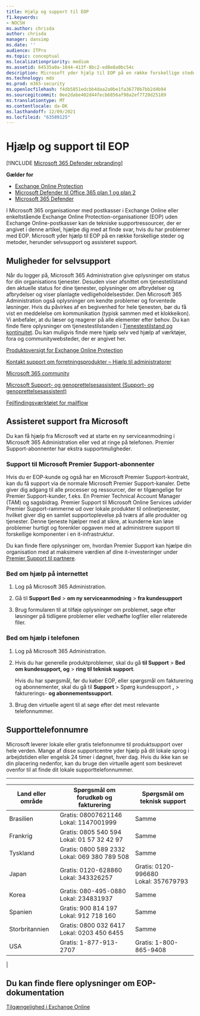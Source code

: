 ```yaml
---
title: Hjælp og support til EOP
f1.keywords:
- NOCSH
ms.author: chrisda
author: chrisda
manager: dansimp
ms.date: ''
audience: ITPro
ms.topic: conceptual
ms.localizationpriority: medium
ms.assetid: 64535a0a-1044-413f-8bc2-ed8e8a0bc54c
description: Microsoft yder hjælp til EOP på en række forskellige steder og metoder, herunder selvsupport og assisteret support.
ms.technology: mdo
ms.prod: m365-security
ms.openlocfilehash: f4db5851edcbb4daa2a0be1fa36770b7bb2d4b94
ms.sourcegitcommit: 0ee2dabe402d44fecb6856af98a2ef7720d25189
ms.translationtype: MT
ms.contentlocale: da-DK
ms.lasthandoff: 12/09/2021
ms.locfileid: "63589125"
---
```

# <a name="help-and-support-for-eop"></a>Hjælp og support til EOP

[!INCLUDE [Microsoft 365 Defender rebranding](../includes/microsoft-defender-for-office.md)]

**Gælder for**
- [Exchange Online Protection](exchange-online-protection-overview.md)
- [Microsoft Defender til Office 365 plan 1 og plan 2](defender-for-office-365.md)
- [Microsoft 365 Defender](../defender/microsoft-365-defender.md)

I Microsoft 365 organisationer med postkasser i Exchange Online eller enkeltstående Exchange Online Protection-organisationer (EOP) uden Exchange Online-postkasser kan de tekniske supportressourcer, der er angivet i denne artikel, hjælpe dig med at finde svar, hvis du har problemer med EOP. Microsoft yder hjælp til EOP på en række forskellige steder og metoder, herunder selvsupport og assisteret support.

## <a name="self-support-options"></a>Muligheder for selvsupport

Når du logger på, Microsoft 365 Administration give oplysninger om status for din organisations tjenester. Desuden viser afsnittet om tjenestetilstand den aktuelle status for dine tjenester, oplysninger om afbrydelser og afbrydelser og viser planlagte vedligeholdelsestider. Den Microsoft 365 Administration også oplysninger om kendte problemer og forventede løsninger. Hvis du påvirkes af en begivenhed for hele tjenesten, bør du få vist en meddelelse om kommunikation (typisk sammen med et klokkeikon). Vi anbefaler, at du læser og reagerer på alle elementer efter behov. Du kan finde flere oplysninger om tjenestestilstanden i [Tjenestestilstand og kontinuitet](/office365/servicedescriptions/office-365-platform-service-description/service-health-and-continuity). Du kan muligvis finde mere hjælp selv ved hjælp af værktøjer, fora og communitywebsteder, der er angivet her.

[Produktoversigt for Exchange Online Protection](https://products.office.com/exchange/exchange-email-security-spam-protection)

[Kontakt support om forretningsprodukter – Hjælp til administratorer](../../admin/get-help-support.md)

[Microsoft 365 community](https://techcommunity.microsoft.com/t5/Office-365/ct-p/Office365)

[Microsoft Support- og genoprettelsesassistent (Support- og genoprettelsesassistent)](https://support.microsoft.com/office/e90bb691-c2a7-4697-a94f-88836856c72f)

[Fejlfindingsværktøjet for mailflow](https://aka.ms/FixEmail)

## <a name="assisted-support-from-microsoft"></a>Assisteret support fra Microsoft

Du kan få hjælp fra Microsoft ved at starte en ny serviceanmodning i Microsoft 365 Administration eller ved at ringe på telefonen. Premier Support-abonnenter har ekstra supportmuligheder.

### <a name="support-for-microsoft-premier-support-subscribers"></a>Support til Microsoft Premier Support-abonnenter

Hvis du er EOP-kunde og også har en Microsoft Premier Support-kontrakt, kan du få support via de normale Microsoft Premier Support-kanaler. Dette giver dig adgang til alle processer og ressourcer, der er tilgængelige for Premier Support-kunder, f.eks. En Premier Technical Account Manager (TAM) og sagsbidrag. Premier Support til Microsoft Online Services udvider Premier Support-rammerne ud over lokale produkter til onlinetjenester, hvilket giver dig en samlet supportoplevelse på tværs af alle produkter og tjenester. Denne tjeneste hjælper med at sikre, at kunderne kan løse problemer hurtigt og forenkler opgaven med at administrere support til forskellige komponenter i en it-infrastruktur.

Du kan finde flere oplysninger om, hvordan Premier Support kan hjælpe din organisation med at maksimere værdien af dine it-investeringer under [Premier Support til partnere](https://partner.microsoft.com/support/microsoft-services-premier-support).

### <a name="ask-for-help-on-the-web"></a>Bed om hjælp på internettet

1. Log på Microsoft 365 Administration.

2. Gå til **Support Bed** \> **om ny serviceanmodning** \> **fra kundesupport**

3. Brug formularen til at tilføje oplysninger om problemet, søge efter løsninger på tidligere problemer eller vedhæfte logfiler eller relaterede filer.

### <a name="ask-for-help-on-the-telephone"></a>Bed om hjælp i telefonen

1. Log på Microsoft 365 Administration.

2. Hvis du har generelle produktproblemer, skal du gå **til Support** \> **Bed om kundesupport, og** \> **ring til teknisk support**.

   Hvis du har spørgsmål, før du køber EOP, eller spørgsmål om fakturering og abonnementer, skal du gå til **Support** \> Spørg kundesupport **,** \> fakturerings- **og abonnementssupport**.

3. Brug den virtuelle agent til at søge efter det mest relevante telefonnummer.

## <a name="support-telephone-numbers"></a>Supporttelefonnumre

Microsoft leverer lokale eller gratis telefonnumre til produktsupport over hele verden. Mange af disse supportcentre yder hjælp på dit lokale sprog i arbejdstiden eller engelsk 24 timer i døgnet, hver dag. Hvis du ikke kan se din placering nedenfor, kan du bruge den virtuelle agent som beskrevet ovenfor til at finde dit lokale supporttelefonnummer.

****

|Land eller område|Spørgsmål om forudkøb og fakturering|Spørgsmål om teknisk support|
|---|---|---|
|Brasilien|Gratis: 08007621146 <br> Lokal: 1147001999|Samme|
|Frankrig|Gratis: 0805 540 594 <br> Lokal: 01 57 32 42 97|Samme|
|Tyskland|Gratis: 0800 589 2332 <br>  Lokal: 069 380 789 508|Samme|
|Japan|Gratis: 0120-628860 <br> Lokal: 343326257|Gratis: 0120-996680 <br> Lokal: 357679793|
|Korea|Gratis: 080-495-0880 <br> Lokal: 234831937|Samme|
|Spanien|Gratis: 900 814 197 <br> Lokal: 912 718 160|Samme|
|Storbritannien|Gratis: 0800 032 6417 <br> Lokal: 0203 450 6455|Samme|
|USA|Gratis: 1-877-913-2707|Gratis: 1-800-865-9408|
|

## <a name="for-more-information-about-eop-documentation"></a>Du kan finde flere oplysninger om EOP-dokumentation

[Tilgængelighed i Exchange Online](/Exchange/accessibility/accessibility)